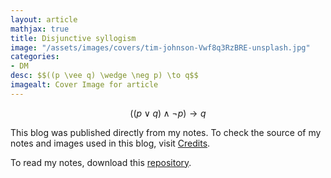 ```yaml
---
layout: article
mathjax: true
title: Disjunctive syllogism
image: "/assets/images/covers/tim-johnson-Vwf8q3RzBRE-unsplash.jpg"
categories:
- DM
desc: $$((p \vee q) \wedge \neg p) \to q$$ 
imagealt: Cover Image for article
---
```


$$((p \vee q) \wedge \neg p) \to q$$





















































































































































































































































































































































































































This blog was published directly from my notes.
To check the source of my notes and images used in this blog, visit <a href="/credits.html" target="_blank">Credits</a>.

To read my notes, download this <a href="https://github.com/bovem/CS" target="blank">repository</a>.